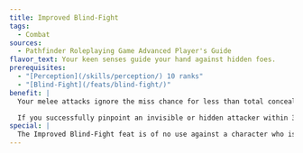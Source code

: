 ```yaml
---
title: Improved Blind-Fight
tags:
  - Combat
sources:
  - Pathfinder Roleplaying Game Advanced Player's Guide
flavor_text: Your keen senses guide your hand against hidden foes.
prerequisites:
  - "[Perception](/skills/perception/) 10 ranks"
  - "[Blind-Fight](/feats/blind-fight/)"
benefit: |
  Your melee attacks ignore the miss chance for less than total concealment. You may still reroll your miss chance percentile roll for total concealment.

  If you successfully pinpoint an invisible or hidden attacker within 30 feet, that attacker gets no advantages related to hitting you with ranged attacks. That is, you don't lose your Dexterity bonus to Armor Class, and the attacker doesn't get the usual +2 bonus for being invisible.
special: |
  The Improved Blind-Fight feat is of no use against a character who is the subject of a [*blink*](/spells/blink/) spell.
---
```


